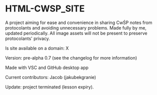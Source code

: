 # HTML-CWSP_SITE

A project aiming for ease and convenience in sharing CwŚP notes from protocolants and avoiding unnecessary problems. Made fully by me, updated periodically.
All image assets will not be present to preserve protocolants' privacy.

Is site available on a domain: X


Version: pre-alpha 0.7 (see the changelog for more information)


Made with VSC and GitHub desktop app


Current contributors: Jacob (jakubekgranie)

Update: project terminated (lesson expiry).
